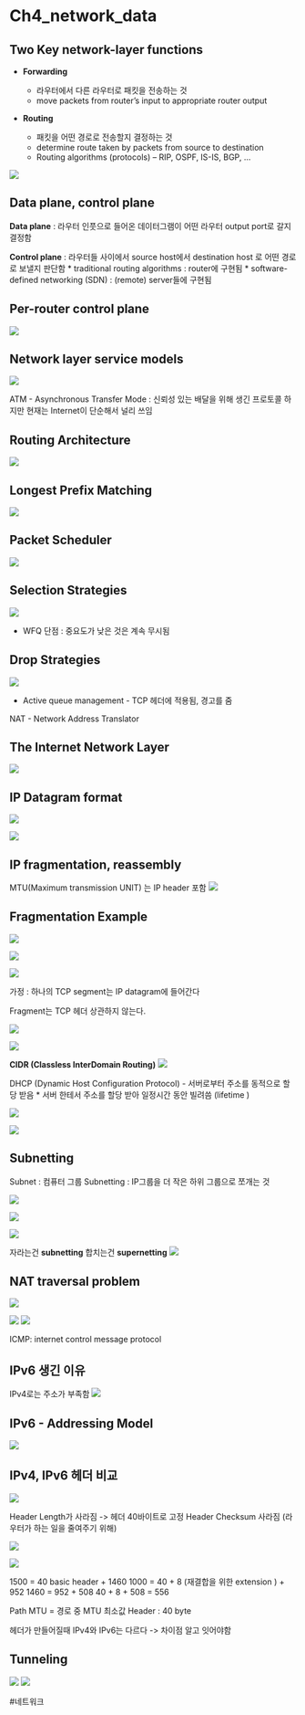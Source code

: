 # Ch4_network_data
## Two Key network-layer functions
* **Forwarding**
	* 라우터에서 다른 라우터로 패킷을 전송하는 것
	* move packets from router’s input to appropriate router output 

* **Routing**
	* 패킷을 어떤 경로로 전송할지 결정하는 것
	* determine route taken by packets from source to destination 
	* Routing algorithms (protocols) – RIP, OSPF, IS-IS, BGP, … 


![](Ch4_network_data/56E2A3AC-1914-44C6-9EB3-8E344DD68A6C.png)


## Data plane, control plane
**Data plane** : 라우터 인풋으로 들어온 데이터그램이 어떤 라우터 output port로 갈지 결정함

**Control plane** :   라우터들 사이에서 source host에서 destination host 로 어떤 경로로 보낼지 판단함
	* 	traditional routing algorithms : router에 구현됨
	* software-defined networking (SDN) : (remote) server들에 구현됨


## Per-router control plane
![](Ch4_network_data/4D2B0135-2B11-4635-838F-44CEAE48F994.png)



## Network layer service models
![](Ch4_network_data/E202EDEF-E1CA-4CB1-BD94-9A3B9BFF7F75.png)


ATM - Asynchronous Transfer Mode : 신뢰성 있는 배달을 위해 생긴 프로토콜
하지만 현재는 Internet이 단순해서 널리 쓰임



## Routing Architecture
![](Ch4_network_data/AF15C5B9-914F-49FB-8A12-C9C8563C30BE.png)


## Longest Prefix Matching
![](Ch4_network_data/2F000C3A-4CD2-4174-96AA-C944B4D7C41C.png)



## Packet Scheduler
![](Ch4_network_data/BF4AE070-A093-4398-848F-E5BF90BD93B2.png)


## Selection Strategies
![](Ch4_network_data/B72A92FA-E1FF-4456-B266-C1B1201843C6.png)
* WFQ 단점 : 중요도가 낮은 것은 계속 무시됨

## Drop Strategies
![](Ch4_network_data/11AEFCBE-D00B-4BD7-B474-74A1C2CD6FF2.png)
* Active queue management - TCP 헤더에 적용됨, 경고를 줌

NAT - Network Address Translator


## The Internet Network Layer
![](Ch4_network_data/79A4A6DF-0AFA-48EC-A2CB-B460679FFD9E.png)

## IP Datagram format
![](Ch4_network_data/CB81AB97-B2E3-416A-B13B-3CD149FFD928.png)

![](Ch4_network_data/808BEB34-D826-4B47-A750-204A210395E6.png)
## IP fragmentation, reassembly


MTU(Maximum transmission UNIT) 는 IP header 포함
![](Ch4_network_data/D477BAC4-A3CC-44D0-89AB-C957E2508253.png)


## Fragmentation Example
![](Ch4_network_data/CFAE49AC-1E37-4C37-9BF7-5FA6CE79D6B4.png)

![](Ch4_network_data/AB72F958-5E75-4C69-B90B-D677FA86F8BC.png)


![](Ch4_network_data/4FE42B98-76ED-42DD-AE40-CE66C1D194B0.png)

가정 : 하나의 TCP segment는 IP datagram에 들어간다


Fragment는 TCP 헤더 상관하지 않는다.

![](Ch4_network_data/6A5A2BF7-0827-4E31-9E97-B2C4591DCD2B.png)

![](Ch4_network_data/CFB1DF9F-5C5F-4FE1-96FE-02D54D2FD9F4.png)


**CIDR (Classless InterDomain Routing)**
![](Ch4_network_data/FD0DEFCA-62EC-4DD2-A7E9-385E5B203D06.png)


DHCP (Dynamic Host Configuration Protocol)
	- 서버로부터 주소를 동적으로 할당 받음
	* 서버 한테서 주소를 할당 받아 일정시간 동안 빌려씀 (lifetime )

![](Ch4_network_data/37E377C2-90C5-4542-B42A-39B1C86ACEA3.png)

![](Ch4_network_data/BDA9717A-7939-484C-B3A7-6B0547193C17.png)



## Subnetting
Subnet : 컴퓨터 그룹
Subnetting : IP그룹을 더 작은 하위 그룹으로 쪼개는 것

![](Ch4_network_data/D33C5DAE-38DF-40E6-8361-C657D50CBB8F.png)


![](Ch4_network_data/E4E9204B-FD1A-4563-A332-DA89492C504C.png)


![](Ch4_network_data/536BAE93-5932-4251-94C7-C2F13FD78D30.png)


자라는건 **subnetting**
합치는건 **supernetting**
![](Ch4_network_data/F81BC2A2-9C76-42B2-8E7D-806DA71F485D.png)


## NAT traversal problem
![](Ch4_network_data/CA847F63-7F5C-4967-A37E-75184BB91630.png)

![](Ch4_network_data/BFE8D268-50F8-4598-A01F-581E2D960738.png)
![](Ch4_network_data/6A5A3C38-D12C-467A-AE6D-659A818B5C89.png)

ICMP: internet control message protocol


## IPv6 생긴 이유	
IPv4로는 주소가 부족함
![](Ch4_network_data/BE2594FC-EF11-4FB8-91E6-54600949B8A8.png)

## IPv6 - Addressing Model
![](Ch4_network_data/EE6792CC-9F3F-4D16-B520-8D39C3084E29.png)


## IPv4, IPv6 헤더 비교
![](Ch4_network_data/9A19ADBF-17AD-4C86-85D3-82B9E89FCDB3.png)

Header Length가 사라짐 -> 헤더 40바이트로 고정
Header Checksum 사라짐 (라우터가 하는 일을 줄여주기 위해)

![](Ch4_network_data/A57146C8-7D10-415D-8A39-6D41756232EB.png)


![](Ch4_network_data/D51940C1-3611-4A4F-BE84-14D818D8DF37.png)

1500 = 40 basic header + 1460
1000 = 40 + 8 (재결합을 위한 extension ) + 952
1460  = 952 + 508
40 + 8 + 508 = 556

Path MTU = 경로 중 MTU 최소값
Header : 40 byte


헤더가 만들어질때 IPv4와 IPv6는 다르다 -> 차이점 알고 잇어야함

## Tunneling
![](Ch4_network_data/76EC2E10-9B35-4FDD-AAE6-7D37AA5C649C.png)
![](Ch4_network_data/6EC4E86C-B37D-4855-BF71-859EC9618F93.png)













#네트워크